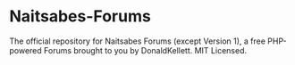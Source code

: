 # Naitsabes-Forums
The official repository for Naitsabes Forums (except Version 1), a free PHP-powered Forums brought to you by DonaldKellett.  MIT Licensed.
